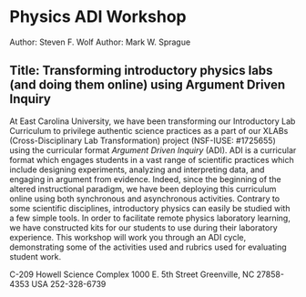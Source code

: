 # Physics ADI Workshop
Author: Steven F. Wolf
Author: Mark W. Sprague

## Title: Transforming introductory physics labs (and doing them online) using Argument Driven Inquiry

At East Carolina University, we have been transforming our Introductory Lab Curriculum to privilege authentic science practices as a part of our XLABs (Cross-Disciplinary Lab Transformation) project (NSF-IUSE: #1725655) using the curricular format _Argument Driven Inquiry_ (ADI).  ADI is a curricular format which engages students in a vast range of scientific practices which include designing experiments, analyzing and interpreting data, and engaging in argument from evidence. Indeed, since the beginning of the altered instructional paradigm, we have been deploying this curriculum online using both synchronous and asynchronous activities.  Contrary to some scientific disciplines, introductory physics can easily be studied with a few simple tools.  In order to facilitate remote physics laboratory learning, we have constructed kits for our students to use during their laboratory experience.  This workshop will work you through an ADI cycle, demonstrating some of the activities used and rubrics used for evaluating student work.



C-209 Howell Science Complex 1000 E. 5th Street
Greenville, NC 27858-4353 USA
252-328-6739
